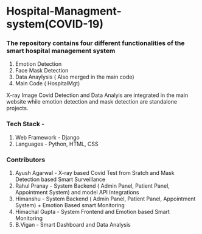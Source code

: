 # Hospital-Managment-system(COVID-19)

### The repository contains four different functionalities of the smart hospital management system
1) Emotion Detection
2) Face Mask Detection
3) Data Anaylysis ( Also merged in the main code)
4) Main Code ( HospitalMgt)

X-ray Image Covid Detection and Data Analyis are integrated in the main website while emotion detection and mask detection are standalone projects.

### Tech Stack - 
1) Web Framework - Django
2) Languages - Python, HTML, CSS

### Contributors
1) Ayush Agarwal - X-ray based Covid Test from Sratch and Mask Detection based Smart Surveillance
2) Rahul Pranay  - System Backend ( Admin Panel, Patient Panel, Appointment System) and model API Integrations
3) Himanshu     - System Backend ( Admin Panel, Patient Panel, Appointment System) + Emotion Based smart Monitoring
4) Himachal Gupta - System Frontend and Emotion based Smart Monitoring
5) B.Vigan        - Smart Dashboard and Data Analysis
